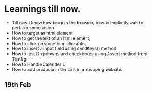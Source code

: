 # Learnings till now.

- Till now I know how to open the browser, how to implicitly wait to perform some action
- How to target an html element
- How to get the text of an html element,
- How to click on something clickable,
- How to insert a input field using sendKeys() method.
- How to test Dropdowns and checkboxes using Assert method from TestNg
- How to Handle Calender UI
- How to add products in the cart in a shopping website.

## 19th Feb
